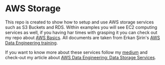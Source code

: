 # AWS Storage

This repo is created to show how to setup and use AWS storage services such as S3 Buckets and RDS. Within examples you will see EC2 computing services as well, if you having har times with grasping it you can check out my repo about [AWS Basics](https://github.com/talha002/AWS_Basics/tree/main). 
All documents are taken from Erkan Şirin's [AWS Data Engineering training](https://bootcamp.veribilimiokulu.com/bootcamp-programlari/aws-cloud-data-engineering-bootcamp/).

If you want to know more about these services follow my [medium](https://medium.com/@talha002) and check-out my article about [AWS Data Engineering: Data Storage Services](https://medium.com/@talha002/aws-data-engineering-data-storage-services-65ae5aafa1c).
